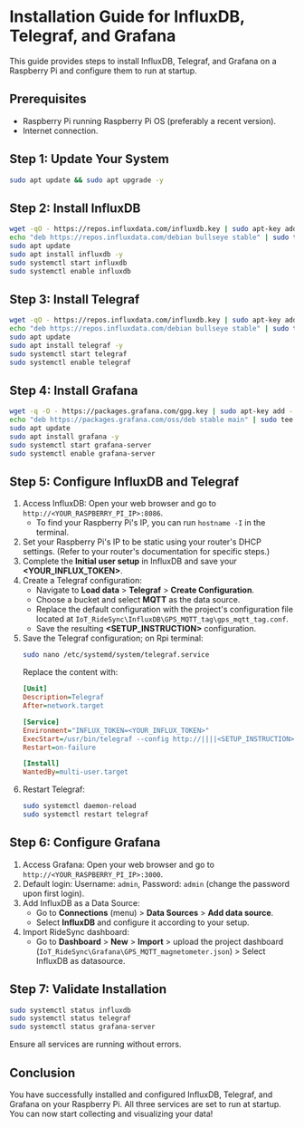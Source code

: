 
# Installation Guide for InfluxDB, Telegraf, and Grafana

This guide provides steps to install InfluxDB, Telegraf, and Grafana on a Raspberry Pi and configure them to run at startup.

## Prerequisites
- Raspberry Pi running Raspberry Pi OS (preferably a recent version).
- Internet connection.

## Step 1: Update Your System
```bash
sudo apt update && sudo apt upgrade -y
```

## Step 2: Install InfluxDB
```bash
wget -qO - https://repos.influxdata.com/influxdb.key | sudo apt-key add -
echo "deb https://repos.influxdata.com/debian bullseye stable" | sudo tee /etc/apt/sources.list.d/influxdb.list
sudo apt update
sudo apt install influxdb -y
sudo systemctl start influxdb
sudo systemctl enable influxdb
```

## Step 3: Install Telegraf
```bash
wget -qO - https://repos.influxdata.com/influxdb.key | sudo apt-key add -
echo "deb https://repos.influxdata.com/debian bullseye stable" | sudo tee /etc/apt/sources.list.d/influxdb.list
sudo apt update
sudo apt install telegraf -y
sudo systemctl start telegraf
sudo systemctl enable telegraf
```

## Step 4: Install Grafana
```bash
wget -q -O - https://packages.grafana.com/gpg.key | sudo apt-key add -
echo "deb https://packages.grafana.com/oss/deb stable main" | sudo tee /etc/apt/sources.list.d/grafana.list
sudo apt update
sudo apt install grafana -y
sudo systemctl start grafana-server
sudo systemctl enable grafana-server
```

## Step 5: Configure InfluxDB and Telegraf
1. Access InfluxDB: Open your web browser and go to `http://<YOUR_RASPBERRY_PI_IP>:8086`. 
   - To find your Raspberry Pi's IP, you can run `hostname -I` in the terminal.
2. Set your Raspberry Pi's IP to be static using your router's DHCP settings. (Refer to your router's documentation for specific steps.)
3. Complete the **Initial user setup** in InfluxDB and save your **<YOUR_INFLUX_TOKEN>**.
4. Create a Telegraf configuration:
   - Navigate to **Load data** > **Telegraf** > **Create Configuration**.
   - Choose a bucket and select **MQTT** as the data source.
   - Replace the default configuration with the project's configuration file located at `IoT_RideSync\InfluxDB\GPS_MQTT_tag\gps_mqtt_tag.conf`.
   - Save the resulting **<SETUP_INSTRUCTION>** configuration.
5. Save the Telegraf configuration; on Rpi terminal:
   ```bash
   sudo nano /etc/systemd/system/telegraf.service
   ```
   Replace the content with:
   ```ini
   [Unit]
   Description=Telegraf
   After=network.target

   [Service]
   Environment="INFLUX_TOKEN=<YOUR_INFLUX_TOKEN>"
   ExecStart=/usr/bin/telegraf --config http://||||<SETUP_INSTRUCTION>(command to start the Telegraf agent running on your machine)||||
   Restart=on-failure

   [Install]
   WantedBy=multi-user.target
   ```
6. Restart Telegraf:
   ```bash
   sudo systemctl daemon-reload
   sudo systemctl restart telegraf
   ```

## Step 6: Configure Grafana
1. Access Grafana: Open your web browser and go to `http://<YOUR_RASPBERRY_PI_IP>:3000`.
2. Default login: Username: `admin`, Password: `admin` (change the password upon first login).
3. Add InfluxDB as a Data Source:
   - Go to **Connections** (menu) > **Data Sources** > **Add data source**.
   - Select **InfluxDB** and configure it according to your setup.
4. Import RideSync dashboard:
   - Go to **Dashboard** > **New** > **Import** > upload the project dashboard (`IoT_RideSync\Grafana\GPS_MQTT_magnetometer.json`) > Select InfluxDB as datasource.

## Step 7: Validate Installation
```bash
sudo systemctl status influxdb
sudo systemctl status telegraf
sudo systemctl status grafana-server
```
Ensure all services are running without errors.

## Conclusion
You have successfully installed and configured InfluxDB, Telegraf, and Grafana on your Raspberry Pi. All three services are set to run at startup. You can now start collecting and visualizing your data!
